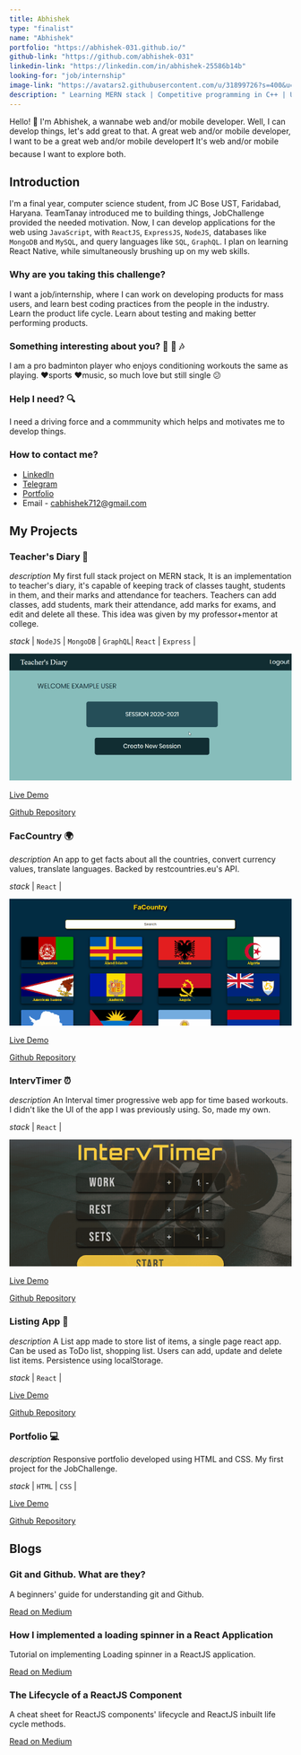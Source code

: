 ```yaml
---
title: Abhishek
type: "finalist"
name: "Abhishek"
portfolio: "https://abhishek-031.github.io/"
github-link: "https://github.com/abhishek-031"
linkedin-link: "https://linkedin.com/in/abhishek-25586b14b"
looking-for: "job/internship"
image-link: "https://avatars2.githubusercontent.com/u/31899726?s=400&u=d480f346c7db91ca16fda14b6915018499416d19&v=4"
description: " Learning MERN stack | Competitive programming in C++ | UI/UX Design in Figma"
---
```


Hello! :wave: I'm Abhishek, a wannabe web and/or mobile developer. Well, I can develop things, let's add great to that. A great web and/or mobile developer,
I want to be a great web and/or mobile developer:exclamation: It's web and/or mobile because I want to explore both.

## Introduction

I'm a final year, computer science student, from JC Bose UST, Faridabad, Haryana. TeamTanay introduced me to building things, JobChallenge provided the needed motivation. Now, I can develop applications for the web using `JavaScript`, with `ReactJS`, `ExpressJS`, `NodeJS`, databases like `MongoDB` and `MySQL`, and query languages like `SQL`, `GraphQL`. I plan on learning React Native, while simultaneously brushing up on my web skills.

### Why are you taking this challenge?

I want a job/internship, where I can work on developing products for mass users, and learn best coding practices from the people in the industry. Learn the product life cycle. Learn about testing and making better performing products.

### Something interesting about you? :badminton: :muscle: :notes:

I am a pro badminton player who enjoys conditioning workouts the same as playing. :heart:sports :heart:music, so much love but still single :confused:

### Help I need? :mag:

I need a driving force and a commmunity which helps and motivates me to develop things.

### How to contact me?

- [LinkedIn](https://www.linkedin.com/in/abhishek-25586b14b/)
- [Telegram](https://t.me/Abhishek3n)
- [Portfolio](https://abhishek-031.github.io)
- Email - cabhishek712@gmail.com

## My Projects

### Teacher's Diary :book:

_description_ My first full stack project on MERN stack, It is an implementation to teacher's diary, it's capable of keeping track of classes taught, students in them, and their marks and attendance for teachers. Teachers can add classes, add students, mark their attendance, add marks for exams, and edit and delete all these. This idea was given by my professor+mentor at college.

_stack_ | `NodeJS` | `MongoDB` | `GraphQL`| `React` | `Express` |

![Demo](https://github.com/abhishek-031/teachersdiary/blob/master/demo.gif?raw=true)

[Live Demo](http://teachersdiary.herokuapp.com/)

[Github Repository](https://github.com/abhishek-031/teachersdiary)

### FacCountry :earth_africa:

_description_ An app to get facts about all the countries, convert currency values, translate languages. Backed by restcountries.eu's API.

_stack_ | `React` |

![Demo](https://raw.githubusercontent.com/abhishek-031/faccountry/master/demo.gif)

[Live Demo](https://faccountry-1.web.app/)

[Github Repository](https://github.com/abhishek-031/faccountry)

### IntervTimer :alarm_clock:

_description_ An Interval timer progressive web app for time based workouts. I didn't like the UI of the app I was previously using. So, made my own.

_stack_ | `React` |

![Demo](https://github.com/abhishek-031/interval-timer/blob/master/demo.gif?raw=true)

[Live Demo](https://intervtimer.web.app/)

[Github Repository](https://github.com/abhishek-031/interval-timer)


### Listing App :page_with_curl:

_description_ A List app made to store list of items, a single page react app. Can be used as ToDo list, shopping list. Users can add, update and delete list items. Persistence using localStorage.

_stack_ | `React` |

[Live Demo](https://listingappp.web.app/)

[Github Repository](https://github.com/abhishek-031/ListingAppp)

### Portfolio :computer:

_description_ Responsive portfolio developed using HTML and CSS. My first project for the JobChallenge.

_stack_ | `HTML` | `CSS` |

[Live Demo](https://abhishek-031.github.io/)

[Github Repository](https://github.com/abhishek-031/abhishek-031.github.io)

## Blogs

### Git and Github. What are they?

A beginners' guide for understanding git and Github.

[Read on Medium](https://medium.com/@cabhishek712/git-and-github-what-are-they-5e56dde88dd4)

### How I implemented a loading spinner in a React Application

Tutorial on implementing Loading spinner in a ReactJS application.

[Read on Medium](https://medium.com/@cabhishek712/how-i-implemented-a-loading-spinner-in-a-react-application-d4cd46a3a2e0)

### The Lifecycle of a ReactJS Component

A cheat sheet for ReactJS components' lifecycle and ReactJS inbuilt life cycle methods.

[Read on Medium](https://medium.com/@cabhishek712/the-lifecycle-of-a-reactjs-component-ce36edfbaa86)
